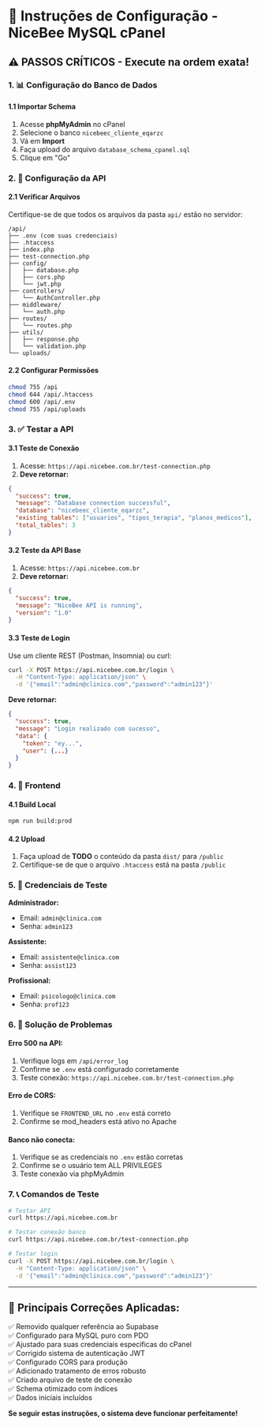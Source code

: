 # 🚀 Instruções de Configuração - NiceBee MySQL cPanel

## ⚠️ PASSOS CRÍTICOS - Execute na ordem exata!

### 1. 📊 Configuração do Banco de Dados

#### 1.1 Importar Schema
1. Acesse **phpMyAdmin** no cPanel
2. Selecione o banco `nicebeec_cliente_eqarzc`
3. Vá em **Import**
4. Faça upload do arquivo `database_schema_cpanel.sql`
5. Clique em "Go"

### 2. 🔧 Configuração da API

#### 2.1 Verificar Arquivos
Certifique-se de que todos os arquivos da pasta `api/` estão no servidor:
```
/api/
├── .env (com suas credenciais)
├── .htaccess
├── index.php
├── test-connection.php
├── config/
│   ├── database.php
│   ├── cors.php
│   └── jwt.php
├── controllers/
│   └── AuthController.php
├── middleware/
│   └── auth.php
├── routes/
│   └── routes.php
├── utils/
│   ├── response.php
│   └── validation.php
└── uploads/
```

#### 2.2 Configurar Permissões
```bash
chmod 755 /api
chmod 644 /api/.htaccess
chmod 600 /api/.env
chmod 755 /api/uploads
```

### 3. ✅ Testar a API

#### 3.1 Teste de Conexão
1. Acesse: `https://api.nicebee.com.br/test-connection.php`
2. **Deve retornar:**
```json
{
  "success": true,
  "message": "Database connection successful",
  "database": "nicebeec_cliente_eqarzc",
  "existing_tables": ["usuarios", "tipos_terapia", "planos_medicos"],
  "total_tables": 3
}
```

#### 3.2 Teste da API Base
1. Acesse: `https://api.nicebee.com.br`
2. **Deve retornar:**
```json
{
  "success": true,
  "message": "NiceBee API is running",
  "version": "1.0"
}
```

#### 3.3 Teste de Login
Use um cliente REST (Postman, Insomnia) ou curl:
```bash
curl -X POST https://api.nicebee.com.br/login \
  -H "Content-Type: application/json" \
  -d '{"email":"admin@clinica.com","password":"admin123"}'
```

**Deve retornar:**
```json
{
  "success": true,
  "message": "Login realizado com sucesso",
  "data": {
    "token": "ey...",
    "user": {...}
  }
}
```

### 4. 🎨 Frontend

#### 4.1 Build Local
```bash
npm run build:prod
```

#### 4.2 Upload
1. Faça upload de **TODO** o conteúdo da pasta `dist/` para `/public`
2. Certifique-se de que o arquivo `.htaccess` está na pasta `/public`

### 5. 🔐 Credenciais de Teste

**Administrador:**
- Email: `admin@clinica.com`
- Senha: `admin123`

**Assistente:**
- Email: `assistente@clinica.com`
- Senha: `assist123`

**Profissional:**
- Email: `psicologo@clinica.com`
- Senha: `prof123`

### 6. 🚨 Solução de Problemas

#### Erro 500 na API:
1. Verifique logs em `/api/error_log`
2. Confirme se `.env` está configurado corretamente
3. Teste conexão: `https://api.nicebee.com.br/test-connection.php`

#### Erro de CORS:
1. Verifique se `FRONTEND_URL` no `.env` está correto
2. Confirme se mod_headers está ativo no Apache

#### Banco não conecta:
1. Verifique se as credenciais no `.env` estão corretas
2. Confirme se o usuário tem ALL PRIVILEGES
3. Teste conexão via phpMyAdmin

### 7. 📞 Comandos de Teste

```bash
# Testar API
curl https://api.nicebee.com.br

# Testar conexão banco
curl https://api.nicebee.com.br/test-connection.php

# Testar login
curl -X POST https://api.nicebee.com.br/login \
  -H "Content-Type: application/json" \
  -d '{"email":"admin@clinica.com","password":"admin123"}'
```

---

## 🎯 Principais Correções Aplicadas:

✅ Removido qualquer referência ao Supabase  
✅ Configurado para MySQL puro com PDO  
✅ Ajustado para suas credenciais específicas do cPanel  
✅ Corrigido sistema de autenticação JWT  
✅ Configurado CORS para produção  
✅ Adicionado tratamento de erros robusto  
✅ Criado arquivo de teste de conexão  
✅ Schema otimizado com índices  
✅ Dados iniciais incluídos  

**Se seguir estas instruções, o sistema deve funcionar perfeitamente!**